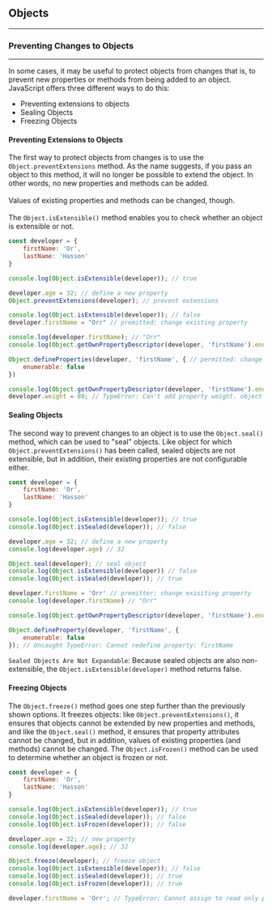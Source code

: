 ## Objects

___

### Preventing Changes to Objects

___
In some cases, it may be useful to protect objects from changes that is,
to prevent new properties or methods from being added to an object.
JavaScript offers three different ways to do this:

* Preventing extensions to objects
* Sealing Objects
* Freezing Objects

#### Preventing Extensions to Objects

The first way to protect objects from changes is to use the `Object.preventExtensions` method.
As the name suggests, if you pass an object to this method, it will no longer be possible to extend the object.
In other words, no new properties and methods can be added.
<Br><br>
Values of existing properties and methods can be changed, though.<br><br>
The `Object.isExtensible()` method enables you to check whether an object is extensible or not.

```javascript
const developer = {
    firstName: 'Or',
    lastName: 'Hasson'
}

console.log(Object.isExtensible(developer)); // true

developer.age = 32; // define a new property
Object.preventExtensions(developer); // prevent extensions

console.log(Object.isExtensible(developer)); // false
developer.firstName = "Orr" // premitted: change existing property

console.log(developer.firstName); // "Orr"
console.log(Object.getOwnPropertyDescriptor(developer, 'firstName').enumerable) // true

Object.defineProperties(developer, 'firstName', { // permitted: change property attributes
    enumerable: false
})

console.log(Object.getOwnPropertyDescriptor(developer, 'firstName').enumerable) // false
developer.weight = 80; // TypeError: Can't add property weight. object is not extensible.
```

#### Sealing Objects

The second way to prevent changes to an object is to use the `Object.seal()` method, which can be used to "seal"
objects.
Like object for which `Object.preventExtensions()` has been called,
sealed objects are not extensible, but in addition, their existing properties are not configurable either.

```javascript
const developer = {
    firstName: 'Or',
    lastName: 'Hasson'
}

console.log(Object.isExtensible(developer)); // true
console.log(Object.isSealed(developer)); // false

developer.age = 32; // define a new property
console.log(developer.age) // 32

Object.seal(developer); // seal object
console.log(Object.isExtensible(developer)) // false
console.log(Object.isSealed(developer)); // true

developer.firstName = 'Orr' // premitter: change exisiting property
console.log(developer.firstName) // "Orr"

console.log(Object.getOwnPropertyDescriptor(developer, 'firstName').enumerable); // true

Object.defineProperty(developer, 'firstName', {
    enumerable: false
}); // Uncaught TypeError: Cannot redefine property: firstName
```

`Sealed Objects Are Not Expandable`: Because sealed objects are also non-extensible,
the `Object.isExtensible(developer)` method returns false.

#### Freezing Objects

The `Object.freeze()` method goes one step further than the previously shown options.
It freezes objects: like `Object.preventExtensions()`,
it ensures that objects cannot be extended by new properties and methods, and like the `Object.seal()` method,
it ensures that property attributes cannot be changed,
but in addition, values of existing properties (and methods) cannot be changed.
The `Object.isFrozen()` method can be used to determine whether an object is frozen or not.

```javascript
const developer = {
    firstName: 'Or',
    lastName: 'Hasson'
}

console.log(Object.isExtensible(developer)); // true
console.log(Object.isSealed(developer)); // false
console.log(Object.isFrozen(developer)); // false

developer.age = 32; // new property
console.log(developer.age); // 32

Object.freeze(developer); // freeze object
console.log(Object.isExtensible(developer)); // false
console.log(Object.isSealed(developer)); // true
console.log(Object.isFrozen(developer)); // true

developer.firstName = 'Orr'; // TypeError: Cannot assign to read only peroperty 'firstName' of #<Object>

```